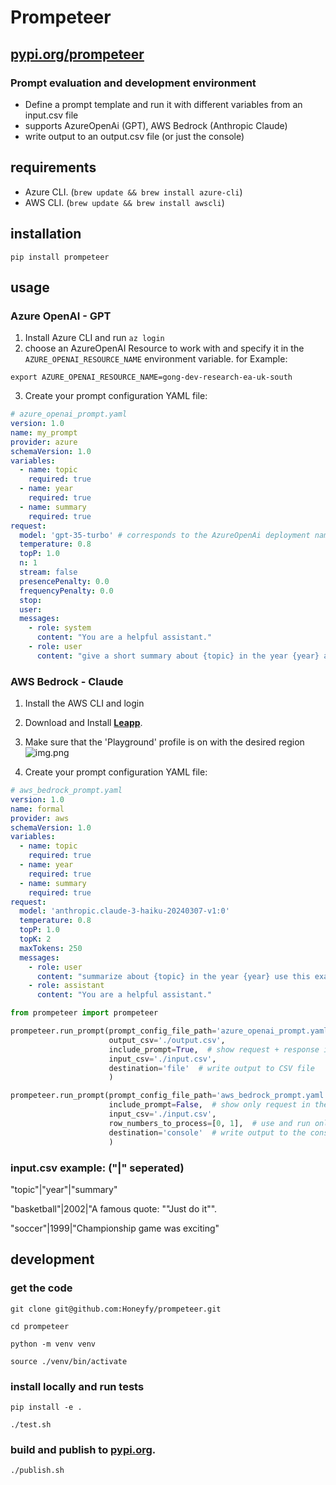 # Prompeteer

## **[pypi.org/prompeteer](https://pypi.org/project/prompeteer/)**

### Prompt evaluation and development environment

- Define a prompt template and run it with different variables from an input.csv file
- supports AzureOpenAi (GPT), AWS Bedrock (Anthropic Claude)
- write output to an output.csv file (or just the console)

## requirements

- Azure CLI. (```brew update && brew install azure-cli```)
- AWS CLI. (```brew update && brew install awscli```)

## installation

```shell
pip install prompeteer
```

## usage

### Azure OpenAI - GPT

1. Install Azure CLI and run `az login`
2. choose an AzureOpenAI Resource to work with and specify it in the ```AZURE_OPENAI_RESOURCE_NAME``` environment
   variable.
   for Example:

```export AZURE_OPENAI_RESOURCE_NAME=gong-dev-research-ea-uk-south```

3. Create your prompt configuration YAML file:

```yaml 
# azure_openai_prompt.yaml
version: 1.0
name: my_prompt
provider: azure
schemaVersion: 1.0
variables:
  - name: topic
    required: true
  - name: year
    required: true
  - name: summary
    required: true
request:
  model: 'gpt-35-turbo' # corresponds to the AzureOpenAi deployment name
  temperature: 0.8
  topP: 1.0
  n: 1
  stream: false
  presencePenalty: 0.0
  frequencyPenalty: 0.0
  stop:
  user:
  messages:
    - role: system
      content: "You are a helpful assistant."
    - role: user
      content: "give a short summary about {topic} in the year {year} ahd here is a summary example"

```

### AWS Bedrock - Claude

1. Install the AWS CLI and login
2. Download and Install **[Leapp](https://github.com/Honeyfy/leapp/releases)**.
3. Make sure that the 'Playground' profile is on with the desired region
   ![img.png](img.png)


4. Create your prompt configuration YAML file:

```yaml
# aws_bedrock_prompt.yaml
version: 1.0
name: formal
provider: aws
schemaVersion: 1.0
variables:
  - name: topic
    required: true
  - name: year
    required: true
  - name: summary
    required: true
request:
  model: 'anthropic.claude-3-haiku-20240307-v1:0'
  temperature: 0.8
  topP: 1.0
  topK: 2
  maxTokens: 250
  messages:
    - role: user
      content: "summarize about {topic} in the year {year} use this example summary: {summary}. do it in a very formal way"
    - role: assistant
      content: "You are a helpful assistant."
```

```python
from prompeteer import prompeteer

prompeteer.run_prompt(prompt_config_file_path='azure_openai_prompt.yaml',
                      output_csv='./output.csv',
                      include_prompt=True,  # show request + response in the output
                      input_csv='./input.csv',
                      destination='file'  # write output to CSV file
                      )

prompeteer.run_prompt(prompt_config_file_path='aws_bedrock_prompt.yaml',
                      include_prompt=False,  # show only request in the output
                      input_csv='./input.csv',
                      row_numbers_to_process=[0, 1],  # use and run only rows 0 and 1 from the input.csv 
                      destination='console'  # write output to the console
                      )
```

### input.csv example: ("|" seperated)

"topic"|"year"|"summary"

"basketball"|2002|"A famous quote: ""Just do it"".

"soccer"|1999|"Championship game was exciting"

## development

### get the code

```shell
git clone git@github.com:Honeyfy/prompeteer.git
```

```shell
cd prompeteer
```

```shell
python -m venv venv
```

```shell
source ./venv/bin/activate
```

### install locally and run tests

```shell
pip install -e .
```

```shell 
./test.sh
```

### build and publish to **[pypi.org](https://pypi.org/project/prompeteer/)**.

```shell 
./publish.sh
```
